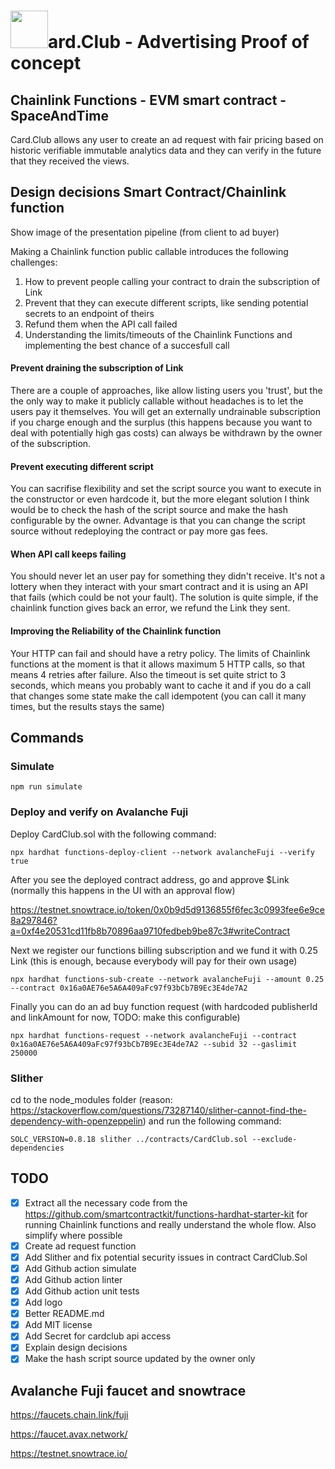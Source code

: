 # <img src="https://github.com/card-club/advertising-evm-contract/assets/3293323/b16dfaba-961d-4cbd-886f-9b10cf58b10f" width=60>ard.Club - Advertising Proof of concept

## Chainlink Functions - EVM smart contract - SpaceAndTime

Card.Club allows any user to create an ad request with fair pricing based on historic verifiable immutable analytics data and they can verify in the future that they received the views.

## Design decisions Smart Contract/Chainlink function

Show image of the presentation pipeline (from client to ad buyer)

Making a Chainlink function public callable introduces the following challenges:

1. How to prevent people calling your contract to drain the subscription of Link
2. Prevent that they can execute different scripts, like sending potential secrets to an endpoint of theirs
3. Refund them when the API call failed
4. Understanding the limits/timeouts of the Chainlink Functions and implementing the best chance of a succesfull call

#### Prevent draining the subscription of Link

There are a couple of approaches, like allow listing users you 'trust', but the the only way to make it publicly callable without headaches is to let the users pay it themselves. You will get an externally undrainable subscription if you charge enough and the surplus (this happens because you want to deal with potentially high gas costs) can always be withdrawn by the owner of the subscription.

#### Prevent executing different script

You can sacrifise flexibility and set the script source you want to execute in the constructor or even hardcode it, but the more elegant solution I think would be to check the hash of the script source and make the hash configurable by the owner. Advantage is that you can change the script source without redeploying the contract or pay more gas fees.

#### When API call keeps failing

You should never let an user pay for something they didn't receive. It's not a lottery when they interact with your smart contract and it is using an API that fails (which could be not your fault). The solution is quite simple, if the chainlink function gives back an error, we refund the Link they sent.

#### Improving the Reliability of the Chainlink function

Your HTTP can fail and should have a retry policy. The limits of Chainlink functions at the moment is that it allows maximum 5 HTTP calls, so that means 4 retries after failure. Also the timeout is set quite strict to 3 seconds, which means you probably want to cache it and if you do a call that changes some state make the call idempotent (you can call it many times, but the results stays the same)

## Commands

### Simulate

```
npm run simulate
```

### Deploy and verify on Avalanche Fuji

Deploy CardClub.sol with the following command:

```
npx hardhat functions-deploy-client --network avalancheFuji --verify true
```

After you see the deployed contract address, go and approve $Link (normally this happens in the UI with an approval flow)

https://testnet.snowtrace.io/token/0x0b9d5d9136855f6fec3c0993fee6e9ce8a297846?a=0xf4e20531cd11fb8b70896aa9710fedbeb9be87c3#writeContract

Next we register our functions billing subscription and we fund it with 0.25 Link (this is enough, because everybody will pay for their own usage)

```
npx hardhat functions-sub-create --network avalancheFuji --amount 0.25 --contract 0x16a0AE76e5A6A409aFc97f93bCb7B9Ec3E4de7A2
```

Finally you can do an ad buy function request (with hardcoded publisherId and linkAmount for now, TODO: make this configurable)

```
npx hardhat functions-request --network avalancheFuji --contract 0x16a0AE76e5A6A409aFc97f93bCb7B9Ec3E4de7A2 --subid 32 --gaslimit 250000
```

### Slither

cd to the node_modules folder (reason: https://stackoverflow.com/questions/73287140/slither-cannot-find-the-dependency-with-openzeppelin) and run the following command:

```
SOLC_VERSION=0.8.18 slither ../contracts/CardClub.sol --exclude-dependencies
```

## TODO

- [x] Extract all the necessary code from the https://github.com/smartcontractkit/functions-hardhat-starter-kit for running Chainlink functions and really understand the whole flow. Also simplify where possible
- [x] Create ad request function
- [x] Add Slither and fix potential security issues in contract CardClub.Sol
- [x] Add Github action simulate
- [x] Add Github action linter
- [x] Add Github action unit tests
- [x] Add logo
- [x] Better README.md
- [x] Add MIT license
- [x] Add Secret for cardclub api access
- [x] Explain design decisions
- [x] Make the hash script source updated by the owner only

## Avalanche Fuji faucet and snowtrace

https://faucets.chain.link/fuji

https://faucet.avax.network/

https://testnet.snowtrace.io/

